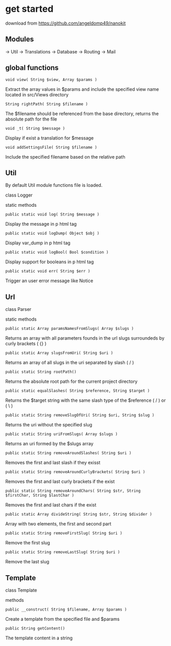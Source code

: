 
# get started #

download from https://github.com/angeldomp49/nanokit

## Modules ##

-> Util
-> Translations
-> Database
-> Routing
-> Mail

## global functions ##

    void view( String $view, Array $params )

Extract the array values in $params and include the specified view name located in src/Views directory

    String rightPath( String $filename )

The $filename should be referenced from the base directory, returns the absolute path for the file

    void _t( String $message )

Display if exist a translation for $message

    void addSettingsFile( String $filename )

Include the specified filename based on the relative path

## Util ##

By default Util module functions file is loaded.

class Logger

static methods

    public static void log( String $message )

Display the message in p html tag

    public static void logDump( Object $obj )

Display var_dump in p html tag

    public static void logBool( Bool $condition )

Display support for booleans in p html tag

    public static void err( String $err )

Trigger an user error message like Notice



## Url ##

class Parser

static methods

    public static Array paramsNamesFromSlugs( Array $slugs )

Returns an array with all parameters founds in the url slugs surroundeds by curly brackets ( {} )

    public static Array slugsFromUri( String $uri )

Returns an array of all slugs in the uri separated by slash ( / )

    public static String rootPath()

Returns the absolute root path for the current project directory

    public static equalSlashes( String $reference, String $target )

Returns the $target string with the same slash type of the $reference ( / ) or ( \ )

    public static String removeSlugOfUri( String $uri, String $slug )

Returns the uri without the specified slug

    public static String uriFromSlugs( Array $slugs )

Returns an uri formed by the $slugs array

    public static String removeAroundSlashes( String $uri )

Removes the first and last slash if they exisst

    public static String removeAroundCurlyBrackets( String $uri )

Removes the first and last curly brackets if the exist

    public static String removeAroundChars( String $str, String $firstChar, String $lastChar )

Removes the first and last chars if the exist

    public static Array divideString( String $str, String $divider )

Array with two elements, the first and second part

    public static String removeFirstSlug( String $uri )

Remove the first slug

    public static String removeLastSlug( String $uri )

Remove the last slug

## Template ##

class Template

methods

    public __construct( String $filename, Array $params )

Create a template from the specified file and $params

    public String getContent()

The template content in a string
